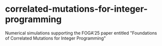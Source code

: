 # correlated-mutations-for-integer-programming
Numerical simulations supporting the FOGA'25 paper entitled "Foundations of Correlated Mutations for Integer Programming"
